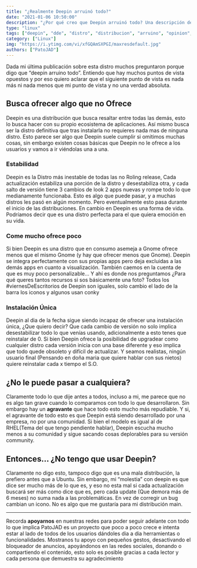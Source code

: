 ```yaml
---
title: "¿Realmente Deepin arruinó todo?"
date: "2021-01-06 10:50:00"
description: "¿Por qué creo que Deepin arruinó todo? Una descripción de lo que la distro hace mal desde mi perspectiva"
type: "linux"
tags: ["deepin", "dde", "distro", "distribucion", "arruino", "opinion", "critica"]
category: ["Linux"]
img: "https://i.ytimg.com/vi/xfGQAmSXPGI/maxresdefault.jpg"
authors: ["PatoJAD"]
---
```




Dada mi última publicación sobre esta distro muchos preguntaron porque digo que “deepin arruino todo”. Entiendo que hay muchos puntos de vista opuestos y por eso quiero aclarar que el siguiente punto de vista es nada más ni nada menos que mi punto de vista y no una verdad absoluta.




## Busca ofrecer algo que no Ofrece



Deepin es una distribución que busca resaltar entre todas las demás, esto lo busca hacer con su propio ecosistema de aplicaciones. Así mismo busca ser la distro definitiva que tras instalarla no requieres nada mas de ninguna distro. Esto parece ser algo que Deepin suele cumplir si omitimos muchas cosas, sin embargo existen cosas básicas que Deepin no le ofrece a los usuarios y vamos a ir viéndolas una a una.




### Estabilidad



Deepin es la Distro más inestable de todas las no Roling release, Cada actualización estabiliza una porción de la distro y desestabiliza otra, y cada salto de versión tiene 3 cambios de look 2 apps nuevas y rompe todo lo que medianamente funcionaba. Esto es algo que puede pasar, y a muchas distros les pasó en algún momento. Pero eventualmente esto pasa durante el inicio de las distribuciones. En cambio en Deepin es una forma de vida. Podríamos decir que es una distro perfecta para el que quiera emoción en su vida.




### Come mucho ofrece poco



Si bien Deepin es una distro que en consumo asemeja a Gnome ofrece menos que el mismo Gnome (y hay que ofrecer menos que Gnome). Deepin se integra perfectamente con sus propias apps pero deja excluidas a las demás apps en cuanto a visualización. También caemos en la cuenta de que es muy poco personalizable… Y ahí es donde nos preguntamos ¿Para qué queres tantos recursos si sos básicamente una foto? Todos los #viernesDeEscritorios de Deepin son iguales, solo cambio el lado de la barra los iconos y algunos usan conky




### Instalación Única



Deepin al dia de la fecha sigue siendo incapaz de ofrecer una instalación única, ¿Que quiero decir? Que cada cambio de versión no solo implica desestabilizar todo lo que venías usando, adicionalmente a esto tenes que reinstalar de 0. Si bien Deepin ofrece la posibilidad de upgradear como cualquier distro cada versión inicia con una base diferente y eso implica que todo quede obsoleto y difícil de actualizar. Y seamos realistas, ningún usuario final (Pensando en doña maria que quiere hablar con sus nietos) quiere reinstalar cada x tiempo el S.O.




## ¿No le puede pasar a cualquiera?



Claramente todo lo que dije antes a todos, incluso a mi, me parece que no es algo tan grave cuando lo comparamos con todo lo que desarrollaron. Sin embargo hay un **agravante** que hace todo esto mucho más repudiable. Y si, el agravante de todo esto es que Deepin está siendo desarrollado por una empresa, no por una comunidad. Si bien el modelo es igual al de RHEL(Tema del que tengo pendiente hablar), Deepin escucha mucho menos a su comunidad y sigue sacando cosas deplorables para su versión community.




## Entonces… ¿No tengo que usar Deepin?



Claramente no digo esto, tampoco digo que es una mala distribución, la prefiero antes que a Ubuntu. Sin embargo, mi “molestia” con deepin es que dice ser mucho más de lo que es, y eso no esta mal si cada actualización buscará ser más como dice que es, pero cada update (Que demora más de 6 meses) no suma nada a las problemáticas. En vez de corregir un bug cambian un icono. No es algo que me gustaría para mi distribución main.




---




Recorda **apoyarnos** en nuestras redes para poder seguir adelante con todo lo que implica PatoJAD es un proyecto que poco a poco crece e intenta estar al lado de todos de los usuarios dándoles dia a dia herramientas o funcionalidades. Mostranos tu apoyo con pequeños gestos, desactivando el bloqueador de anuncios, apoyándonos en las redes sociales, donando o compartiendo el contenido, esto solo es posible gracias a cada lector y cada persona que demuestra su agradecimiento
